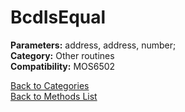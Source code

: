 # BcdIsEqual

**Parameters:** address, address, number;  
**Category:** Other routines  
**Compatibility:** MOS6502  


[Back to Categories](../categories/other_routines.md)  
[Back to Methods List](../../SUMMARY.md)
